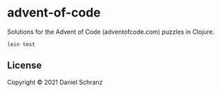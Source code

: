 # advent-of-code

Solutions for the Advent of Code (adventofcode.com) puzzles in Clojure.

`lein test`

## License

Copyright © 2021 Daniel Schranz
